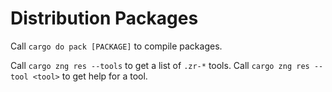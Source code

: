 # Distribution Packages

Call `cargo do pack [PACKAGE]` to compile packages.

Call `cargo zng res --tools` to get a list of `.zr-*` tools. 
Call `cargo zng res --tool <tool>` to get help for a tool.